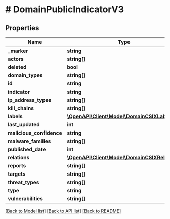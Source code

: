 # # DomainPublicIndicatorV3

## Properties

Name | Type | Description | Notes
------------ | ------------- | ------------- | -------------
**_marker** | **string** |  |
**actors** | **string[]** |  |
**deleted** | **bool** |  |
**domain_types** | **string[]** |  |
**id** | **string** |  |
**indicator** | **string** |  |
**ip_address_types** | **string[]** |  |
**kill_chains** | **string[]** |  |
**labels** | [**\OpenAPI\Client\Model\DomainCSIXLabel[]**](DomainCSIXLabel.md) |  |
**last_updated** | **int** |  |
**malicious_confidence** | **string** |  |
**malware_families** | **string[]** |  |
**published_date** | **int** |  |
**relations** | [**\OpenAPI\Client\Model\DomainCSIXRelation[]**](DomainCSIXRelation.md) |  |
**reports** | **string[]** |  |
**targets** | **string[]** |  |
**threat_types** | **string[]** |  |
**type** | **string** |  |
**vulnerabilities** | **string[]** |  |

[[Back to Model list]](../../README.md#models) [[Back to API list]](../../README.md#endpoints) [[Back to README]](../../README.md)
